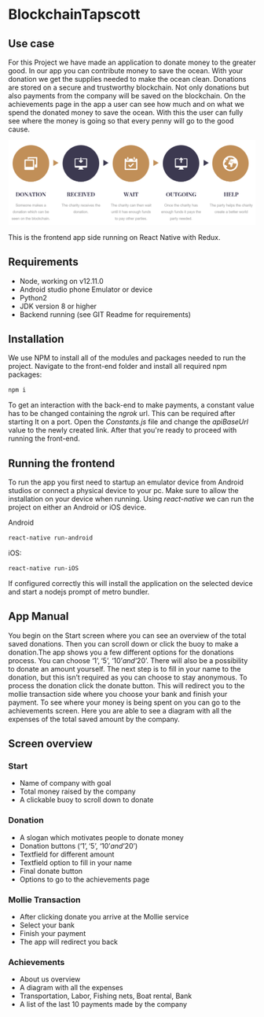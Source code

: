 # BlockchainTapscott

## Use case

For this Project we have made an application to donate money to the greater good. In our app you can contribute money to save the ocean. With your donation we get the supplies needed to make the ocean clean. Donations are stored on a secure and trustworthy blockchain. Not only donations but also payments from the company will be saved on the blockchain. On the achievements page in the app a user can see how much and on what we spend the donated money to save the ocean. With this the user can fully see where the money is going so that every penny will go to the good cause. 

![](/doc/img/project.png)

This is the frontend app side running on React Native with Redux. 

## Requirements
* Node, working on v12.11.0 
* Android studio phone Emulator or device
* Python2
* JDK version 8 or higher
* Backend running (see GIT Readme for requirements)

## Installation
We use NPM to install all of the modules and packages needed to run the project. Navigate to the front-end folder and install all required npm packages:
```bash
npm i
```
To get an interaction with the back-end to make payments, a constant value has to be changed containing the *ngrok* url. This can be required after starting It on a port. Open the *Constants.js* file and change the *apiBaseUrl* value to the newly created link. After that you're ready to proceed with running the front-end.


## Running the frontend

To run the app you first need to startup an emulator device from Android studios or connect a physical device to your pc. Make sure to allow the installation on your device when running. Using *react-native* we can run the project on either an Android or iOS device.

Android
```bash
react-native run-android
```

iOS:
```bash
react-native run-iOS
```
If configured correctly this will install the application on the selected device and start a nodejs prompt of metro bundler.


## App Manual

You begin on the Start screen where you can see an overview of the total saved donations. Then you can scroll down or click the buoy to make a donation.The app shows you a few different options for the donations process. You can choose ‘1$’ , ‘5$’, ‘10$’ and ‘20$’. There will also be a possibility to donate an amount yourself. The next step is to fill in your name to the donation, but this isn’t required as you can choose to stay anonymous. To process the donation click the donate button. This will  redirect you to the mollie transaction side where you choose your bank and finish your payment. To see where your money is being spent on you can go to the achievements screen. Here you are able to see a diagram with all the expenses of the total saved amount by the company. 

## Screen overview

### Start

* Name of company with goal
* Total money raised by the company
* A clickable buoy to scroll down to donate

### Donation

* A slogan which motivates people to donate money
* Donation buttons (‘1$’ , ‘5$’, ‘10$’ and ‘20$’)
* Textfield for different amount
* Textfield option to fill in your name
* Final donate button
* Options to go to the achievements page

### Mollie Transaction

* After clicking donate you arrive at the Mollie service
* Select your bank
* Finish your payment
* The app will redirect you back

### Achievements

* About us overview
* A diagram with all the expenses
* Transportation, Labor, Fishing nets, Boat rental, Bank
* A list of the last 10 payments made by the company